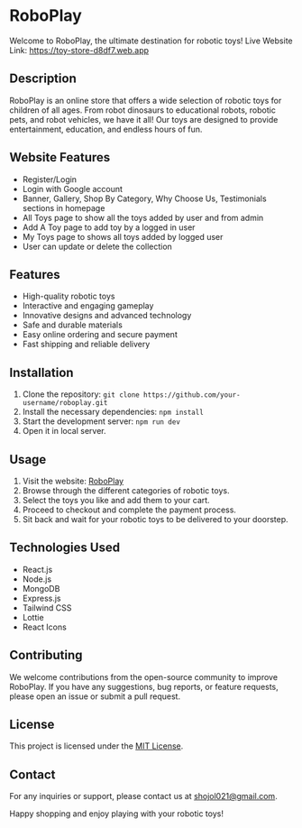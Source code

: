 # RoboPlay

Welcome to RoboPlay, the ultimate destination for robotic toys!
Live Website Link: https://toy-store-d8df7.web.app

## Description
RoboPlay is an online store that offers a wide selection of robotic toys for children of all ages. From robot dinosaurs to educational robots, robotic pets, and robot vehicles, we have it all! Our toys are designed to provide entertainment, education, and endless hours of fun.

## Website Features
- Register/Login
- Login with Google account
- Banner, Gallery, Shop By Category, Why Choose Us, Testimonials sections in homepage
- All Toys page to show all the toys added by user and from admin
- Add A Toy page to add toy by a logged in user
- My Toys page to shows all toys added by logged user
- User can update or delete the collection

## Features
- High-quality robotic toys
- Interactive and engaging gameplay
- Innovative designs and advanced technology
- Safe and durable materials
- Easy online ordering and secure payment
- Fast shipping and reliable delivery

## Installation
1. Clone the repository: `git clone https://github.com/your-username/roboplay.git`
2. Install the necessary dependencies: `npm install`
3. Start the development server: `npm run dev`
4. Open it in local server.

## Usage
1. Visit the website: [RoboPlay](http://www.roboplay.com)
2. Browse through the different categories of robotic toys.
3. Select the toys you like and add them to your cart.
4. Proceed to checkout and complete the payment process.
5. Sit back and wait for your robotic toys to be delivered to your doorstep.

## Technologies Used
- React.js
- Node.js
- MongoDB
- Express.js
- Tailwind CSS
- Lottie
- React Icons

## Contributing
We welcome contributions from the open-source community to improve RoboPlay. If you have any suggestions, bug reports, or feature requests, please open an issue or submit a pull request.

## License
This project is licensed under the [MIT License](https://opensource.org/licenses/MIT).

## Contact
For any inquiries or support, please contact us at shojol021@gmail.com.

Happy shopping and enjoy playing with your robotic toys!
